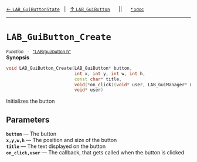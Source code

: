 [&#8592; `LAB_GuiButtonState`](LAB--gui--buttonh--lab_guibutton--lab_guibuttonstate.md)&nbsp;&nbsp;&nbsp;|&nbsp;&nbsp;&nbsp;[&#8593; `LAB_GuiButton`](LAB--gui--buttonh--lab_guibutton.md)&nbsp;&nbsp;&nbsp;&nbsp;&nbsp;&nbsp;||&nbsp;&nbsp;&nbsp;&nbsp;&nbsp;&nbsp;<small>[\* xdoc](../xdoc/LAB\gui.xmd#L73)</small>
***

# `LAB_GuiButton_Create`
<small>*Function* &nbsp; - &nbsp; ["LAB/gui/button.h"](../include/LAB/gui/button.h)</small>  
**Synopsis**

```cpp
void LAB_GuiButton_Create(LAB_GuiButton* button,
                          int x, int y, int w, int h,
                          const char* title,
                          void(*on_click)(void* user, LAB_GuiManager* mgr),
                          void* user)
```


Initializes the button

## Parameters
**`button`** &#8213; The button  
**`x,y,w,h`** &#8213; The position and size of the button  
**`title`** &#8213; The text displayed on the button  
**`on_click,user`** &#8213; The callback, that gets called when the button is clicked  
